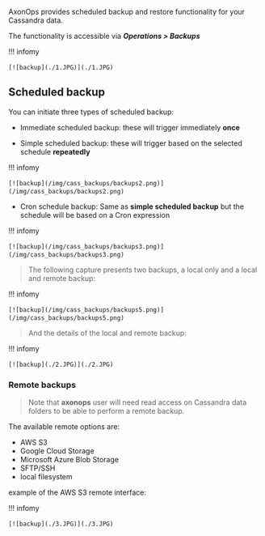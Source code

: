 AxonOps provides scheduled backup and restore functionality for your Cassandra data.

The functionality is accessible via ***Operations > Backups***

!!! infomy 

    [![backup](./1.JPG)](./1.JPG)


## Scheduled backup

You can initiate three types of scheduled backup:

* Immediate scheduled backup: these will trigger immediately **once**

* Simple scheduled backup: these will trigger based on the selected schedule **repeatedly**

!!! infomy 

    [![backup](/img/cass_backups/backups2.png)](/img/cass_backups/backups2.png)

* Cron schedule backup: Same as **simple scheduled backup** but the schedule will be based on a Cron expression

!!! infomy 

    [![backup](/img/cass_backups/backups3.png)](/img/cass_backups/backups3.png)

> The following capture presents two backups, a local only and a local and remote backup:

!!! infomy 

    [![backup](/img/cass_backups/backups5.png)](/img/cass_backups/backups5.png)

> And the details of the local and remote backup:

!!! infomy 

    [![backup](./2.JPG)](./2.JPG)

###  Remote backups 

> Note that **axonops** user will need read access on Cassandra data folders to be able to perform a remote backup.


The available remote options are:

* AWS S3
* Google Cloud Storage
* Microsoft Azure Blob Storage
* SFTP/SSH
* local filesystem

example of the AWS S3 remote interface:

!!! infomy 

    [![backup](./3.JPG)](./3.JPG)

